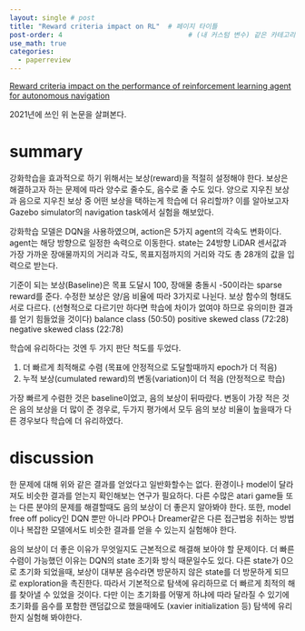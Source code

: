 ```yaml
---
layout: single # post
title: "Reward criteria impact on RL"  # 페이지 타이틀
post-order: 4                               # (내 커스텀 변수) 같은 카테고리 내 정렬 순서
use_math: true
categories:
  - paperreview
---
```


[Reward criteria impact on the performance of reinforcement learning agent for autonomous navigation][paperlink]

[paperlink]:https://www.sciencedirect.com/science/article/pii/S1568494622004586

2021년에 쓰인 위 논문을 살펴본다. 

# summary
강화학습을 효과적으로 하기 위해서는 보상(reward)을 적절히 설정해야 한다. 보상은 해결하고자 하는 문제에 따라 양수로 줄수도, 음수로 줄 수도 있다.
양으로 지우친 보상과 음으로 지우친 보상 중 어떤 보상을 택하는게 학습에 더 유리할까?
이를 알아보고자 Gazebo simulator의 navigation task에서 실험을 해보았다.

강화학습 모델은 DQN을 사용하였으며, action은 5가지 agent의 각속도 변화이다. agent는 해당 방향으로 일정한 속력으로 이동한다.
state는 24방향 LiDAR 센서값과 가장 가까운 장애물까지의 거리과 각도, 목표지점까지의 거리와 각도 총 28개의 값을 입력으로 받는다.

기준이 되는 보상(Baseline)은 목표 도달시 100, 장애물 충돌시 -50이라는 sparse reward를 준다.
수정한 보상은 양/음 비율에 따라 3가지로 나뉜다. 보상 함수의 형태도 서로 다르다. (선형적으로 다르기만 하다면 학습에 차이가 없여야 하므로 유의미한 결과를 얻기 힘들었을 것이다)
balance class (50:50)
positive skewed class (72:28)
negative skewed class (22:78)

학습에 유리하다는 것엔 두 가지 판단 척도를 두었다. 
1. 더 빠르게 최적해로 수렴 (목표에 안정적으로 도달할때까지 epoch가 더 적음)
2. 누적 보상(cumulated reward)의 변동(variation)이 더 적음 (안정적으로 학습)

가장 빠르게 수렴한 것은 baseline이었고, 음의 보상이 뒤따랐다.
변동이 가장 적은 것은 음의 보상을 더 많이 준 경우로, 두가지 평가에서 모두 음의 보상 비율이 높을때가 다른 경우보다 학습에 더 유리하였다.



# discussion
한 문제에 대해 위와 같은 결과를 얻었다고 일반화할수는 없다. 환경이나 model이 달라져도 비슷한 결과를 얻는지 확인해보는 연구가 필요하다.
다른 수많은 atari game들 또는 다른 분야의 문제를 해결할때도 음의 보상이 더 좋은지 알아봐야 한다.
또한, model free off policy인 DQN 뿐만 아니라 PPO나 Dreamer같은 다른 접근법응 취하는 방법이나 복잡한 모델에서도 비슷한 결과를 얻을 수 있는지 실험해야 한다.

음의 보상이 더 좋은 이유가 무엇일지도 근본적으로 해결해 보아야 할 문제이다.
더 빠른 수렴이 가능했던 이유는 DQN의 state 초기화 방식 때문일수도 있다. 다른 state가 0으로 초기화 되었을때, 보상이 대부분 음수라면 방문하지 않은 state를 더 방문하게 되므로 exploration을 촉진한다. 따라서 기본적으로 탐색에 유리하므로 더 빠르게 최적의 해를 찾아낼 수 있었을 것이다.
다만 이는 초기화를 어떻게 하냐에 따라 달라질 수 있기에 초기화를 음수를 포함한 랜덤값으로 했을때에도 (xavier initialization 등) 탐색에 유리한지 실험해 봐야한다.



